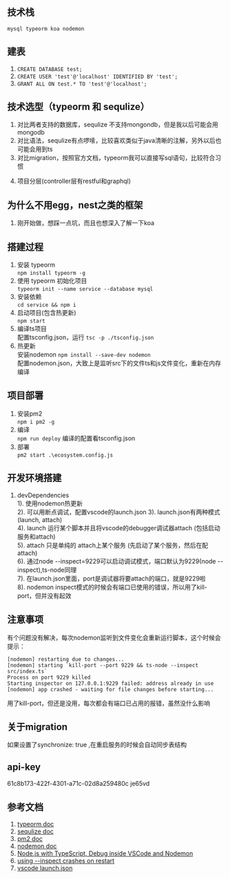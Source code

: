 
## 技术栈  
`mysql typeorm koa nodemon`
## 建表
1. `CREATE DATABASE test;`
2. `CREATE USER 'test'@'localhost' IDENTIFIED BY 'test';`
3. `GRANT ALL ON test.* TO 'test'@'localhost';` 
## 技术选型（typeorm 和 sequlize）
1. 对比两者支持的数据库，sequlize 不支持mongondb，但是我以后可能会用mongodb
2. 对比语法，sequlize有点啰嗦，比较喜欢类似于java清晰的注解，另外以后也可能会用到ts
3. 对比migration，按照官方文档，typeorm我可以直接写sql语句，比较符合习惯  
<!-- （虽然typeorm可以将createConection在启动的时候连接，用的时候getConection就可以了）   -->
4. 项目分层(controller层有restful和graphql)
## 为什么不用egg，nest之类的框架  
1. 刚开始做，想踩一点坑，而且也想深入了解一下koa
## 搭建过程
1. 安装 typeorm  
`npm install typeorm -g`
2. 使用 typeorm 初始化项目  
`typeorm init --name service --database mysql`
3. 安装依赖  
`cd service && npm i`
4. 启动项目(包含热更新)  
`npm start`  
7. 编译ts项目  
配置tsconfig.json，运行 `tsc -p ./tsconfig.json`
8. 热更新  
安装nodemon `npm install --save-dev nodemon`  
配置nodemon.json，大致上是监听src下的文件ts和js文件变化，重新在内存编译  
## 项目部署  
1. 安装pm2  
`npm i pm2 -g`  
2. 编译  
`npm run deploy`  编译的配置看tsconfig.json
3. 部署  
`pm2 start .\ecosystem.config.js`
## 开发环境搭建  
1. devDependencies  
  1). 使用nodemon热更新  
  2). 可以用断点调试，配置vscode的launch.json
  3). launch.json有两种模式(launch, attach)  
  4). launch 运行某个脚本并且将vscode的debugger调试器attach (包括启动服务和attach)  
  5). attach 只是单纯的 attach上某个服务 (先启动了某个服务，然后在配attach)  
  6). 通过node --inspect=9229可以启动调试模式，端口默认为9229(node --inspect),ts-node同理  
  7). 在launch.json里面，port是调试器将要attach的端口，就是9229啦  
  8). nodemon inspect模式的时候会有端口已使用的错误，所以用了kill-port，但并没有起效
## 注意事项  
有个问题没有解决，每次nodemon监听到文件变化会重新运行脚本，这个时候会提示：  
```
[nodemon] restarting due to changes...
[nodemon] starting `kill-port --port 9229 && ts-node --inspect src/index.ts`
Process on port 9229 killed
Starting inspector on 127.0.0.1:9229 failed: address already in use
[nodemon] app crashed - waiting for file changes before starting...
```  
用了kill-port，但还是没用，每次都会有端口已占用的报错，虽然没什么影响
## 关于migration  
如果设置了synchronize: true ,在重启服务的时候会自动同步表结构
## api-key
61c8b173-422f-4301-a71c-02d8a259480c
je65vd
## 参考文档
1. [typeorm doc](http://typeorm.cn)  
2. [sequlize doc](http://docs.sequelizejs.com/manual/migrations.html)  
3. [pm2 doc](https://pm2.io/doc/zh/runtime/overview/)
4. [nodemon doc](https://github.com/remy/nodemon#nodemon)  
5. [Node.js with TypeScript, Debug inside VSCode and Nodemon](https://dev.to/oieduardorabelo/nodejs-with-typescript-debug-inside-vscode-and-nodemon-23o7)  
6. [using --inspect crashes on restart](https://github.com/JacksonGariety/gulp-nodemon/issues/139)  
7. [vscode launch.json](https://code.visualstudio.com/docs/editor/debugging)
